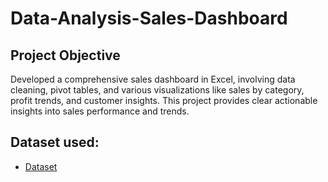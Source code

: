 # Data-Analysis-Sales-Dashboard
## Project Objective
Developed a comprehensive sales dashboard in Excel, involving data cleaning, pivot tables, and various visualizations like sales by category, profit trends, and customer insights. This project provides clear actionable insights into sales performance and trends.
## Dataset used:
- <a href="https://github.com/haji2303/Data-Analysis-Sales-Dashboard/blob/main/salesdata%20(1).xlsx">Dataset</a>
